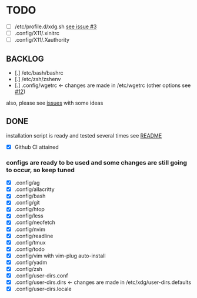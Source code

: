 # TODO
- [ ] /etc/profile.d/xdg.sh [see issue #3](https://github.com/orleanski/dotfiles/issues/3#issue-806949413)
- [ ] .config/X11/.xinitrc
- [ ] .config/X11/.Xauthority

## BACKLOG
- [.] /etc/bash/bashrc
- [.] /etc/zsh/zshenv
- [.] .config/wgetrc <- changes are made in /etc/wgetrc (other options see [#12](https://github.com/orleanski/dotfiles/issues/12))

also, please see [issues](https://github.com/orleanski/dotfiles/issues) with some ideas

## DONE

installation script is ready and tested several times see [README](README.md)

- [x] Github CI attained

### configs are ready to be used and some changes are still going to occur, so keep tuned

- [x] .config/ag
- [x] .config/allacritty
- [x] .config/bash
- [x] .config/git
- [x] .config/htop
- [x] .config/less
- [x] .config/neofetch
- [x] .config/nvim
- [x] .config/readline
- [x] .config/tmux
- [x] .config/todo
- [x] .config/vim with vim-plug auto-install
- [x] .config/yadm
- [x] .config/zsh
- [x] .config/user-dirs.conf
- [x] .config/user-dirs.dirs <- changes are made in /etc/xdg/user-dirs.defaults
- [x] .config/user-dirs.locale
